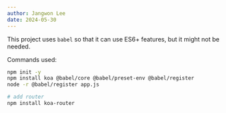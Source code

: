```yaml
---
author: Jangwon Lee
date: 2024-05-30
---
```


This project uses `babel` so that it can use ES6+ features, but it might not be needed.

Commands used:
```bash
npm init -y
npm install koa @babel/core @babel/preset-env @babel/register
node -r @babel/register app.js

# add router
npm install koa-router
```
